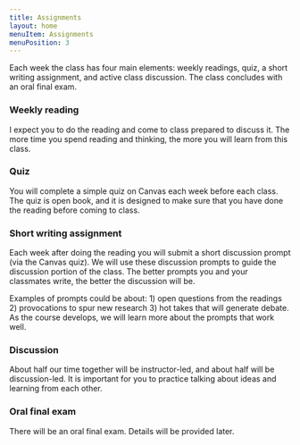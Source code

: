```yaml
---
title: Assignments
layout: home
menuItem: Assignments
menuPosition: 3
---
```


Each week the class has four main elements: weekly readings, quiz, a short writing assignment, and active class discussion. The class concludes with an oral final exam.

### Weekly reading

I expect you to do the reading and come to class prepared to discuss it. The more time you spend reading and thinking, the more you will learn from this class.

### Quiz

You will complete a simple quiz on Canvas each week before each class. The quiz is open book, and it is designed to make sure that you have done the reading before coming to class.

### Short writing assignment

Each week after doing the reading you will submit a short discussion prompt (via the Canvas quiz). We will use these discussion prompts to guide the discussion portion of the class. The better prompts you and your classmates write, the better the discussion will be.

Examples of prompts could be about: 1) open questions from the readings 2) provocations to spur new research 3) hot takes that will generate debate. As the course develops, we will learn more about the prompts that work well. 

### Discussion 

About half our time together will be instructor-led, and about half will be discussion-led. It is important for you to practice talking about ideas and learning from each other.

### Oral final exam

There will be an oral final exam. Details will be provided later.